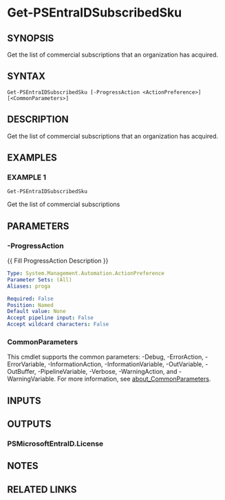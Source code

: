 ﻿---
external help file: PSMicrosoftEntraID-help.xml
Module Name: PSMicrosoftEntraID
online version:
schema: 2.0.0
---

# Get-PSEntraIDSubscribedSku

## SYNOPSIS
Get the list of commercial subscriptions that an organization has acquired.

## SYNTAX

```
Get-PSEntraIDSubscribedSku [-ProgressAction <ActionPreference>] [<CommonParameters>]
```

## DESCRIPTION
Get the list of commercial subscriptions that an organization has acquired.

## EXAMPLES

### EXAMPLE 1
```
Get-PSEntraIDSubscribedSku
```

Get the list of commercial subscriptions

## PARAMETERS

### -ProgressAction
{{ Fill ProgressAction Description }}

```yaml
Type: System.Management.Automation.ActionPreference
Parameter Sets: (All)
Aliases: proga

Required: False
Position: Named
Default value: None
Accept pipeline input: False
Accept wildcard characters: False
```

### CommonParameters
This cmdlet supports the common parameters: -Debug, -ErrorAction, -ErrorVariable, -InformationAction, -InformationVariable, -OutVariable, -OutBuffer, -PipelineVariable, -Verbose, -WarningAction, and -WarningVariable. For more information, see [about_CommonParameters](http://go.microsoft.com/fwlink/?LinkID=113216).

## INPUTS

## OUTPUTS

### PSMicrosoftEntraID.License
## NOTES

## RELATED LINKS
